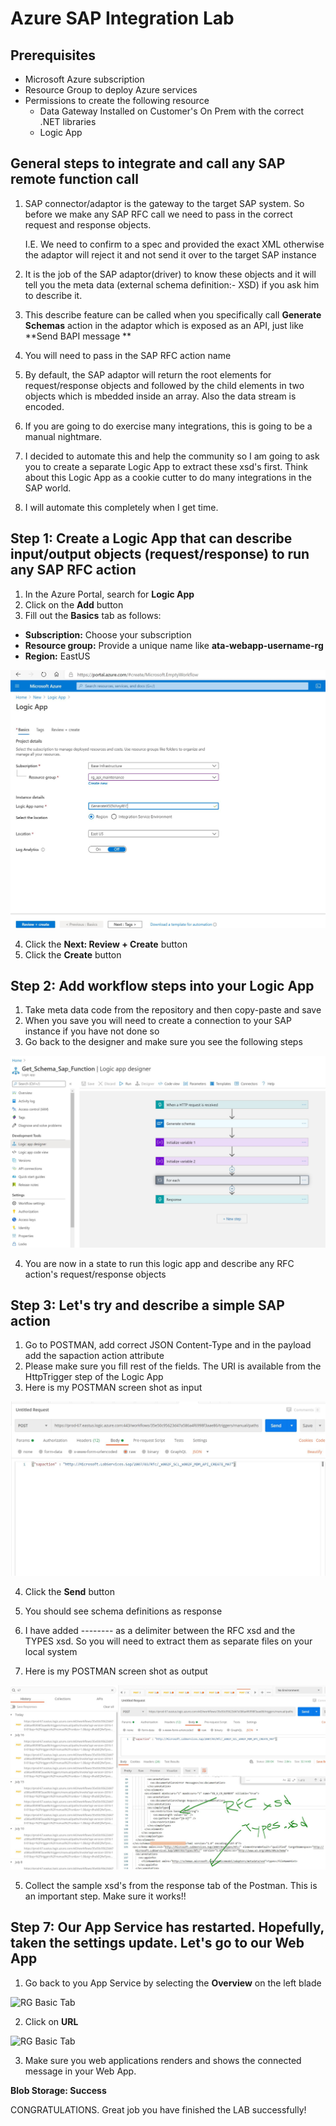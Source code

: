 # Azure SAP Integration Lab

## Prerequisites

- Microsoft Azure subscription
- Resource Group to deploy Azure services
- Permissions to create the following resource  
    - Data Gateway Installed on Customer's On Prem with the correct .NET libraries
    - Logic App

## General steps to integrate and call any SAP remote function call

1. SAP connector/adaptor is the gateway to the target SAP system. So before we make any SAP RFC call we need to pass in the correct request and response objects.

   I.E. We need to confirm to a spec and provided the exact XML otherwise the adaptor will reject it and not send it over to the target SAP instance
   
2. It is the job of the SAP adaptor(driver) to know these objects and it will tell you the meta data (external schema definition:- XSD) if you ask him to describe it.
3. This describe feature can be called when you specifically call **Generate Schemas** action in the adaptor which is exposed as an API, just like **Send BAPI message **
4. You will need to pass in the SAP RFC action name
5. By default, the SAP adaptor will return the root elements for request/response objects and followed by the child elements in two objects which is mbedded inside an array.
   Also the data stream is encoded.
7. If you are going to do exercise many integrations, this is going to be a manual nightmare.
8. I decided to automate this and help the community so I am going to ask you to create a separate Logic App to extract these xsd's first. Think about this Logic App as a cookie    cutter to do many integrations in the SAP world.
9. I will automate this completely when I get time.


## Step 1: Create a Logic App that can describe input/output objects (request/response) to run any SAP RFC action
1. In the Azure Portal, search for **Logic App**
2. Click on the **Add** button
3. Fill out the **Basics** tab as follows:
- **Subscription:** Choose your subscription
- **Resource group:** Provide a unique name like **ata-webapp-username-rg**
- **Region:** EastUS

![RG Basic Tab](images/create_logic_app.JPG)  

4. Click the **Next: Review + Create** button
5. Click the **Create** button

## Step 2: Add workflow steps into your Logic App
1. Take meta data code from the repository and then copy-paste and save
2. When you save you will need to create a connection to your SAP instance if you have not done so
3. Go back to the designer and make sure you see the following steps

![App Service Basic Tab](images/GenSchema_LogicApp.JPG)

4. You are now in a state to run this logic app and describe any RFC action's request/response objects 


## Step 3: Let's try and describe a simple SAP action

1. Go to POSTMAN, add correct JSON Content-Type and in the payload add the sapaction action attribute
2. Please make sure you fill rest of the fields. The URI is available from the HttpTrigger step of the Logic App
3. Here is my POSTMAN screen shot as input


![App_Service_Basic_Tab](images/GenSchema_Input_1.JPG)

4. Click the **Send** button
5. You should see schema definitions as response
6. I have added -------- as a delimiter between the RFC xsd and the TYPES xsd. So you will need to extract them as separate files on your local system

7. Here is my POSTMAN screen shot as output

![App Service Basic Tab](images/GenSchema_Output_1.JPG)

5. Collect the sample xsd's from the response tab of the Postman. This is an important step. Make sure it works!!




## Step 7: Our App Service has restarted. Hopefully, taken the settings update. Let's go to our Web App

1. Go back to you App Service by selecting the **Overview** on the left blade

![RG Basic Tab](images/app-service-overview.JPG)

2. Click on **URL**

![RG Basic Tab](images/app-service-deployment-happy.JPG)

3. Make sure you web applications renders and shows the connected message in your Web App.

**Blob Storage: Success**

  CONGRATULATIONS. Great job you have finished the LAB successfully!



